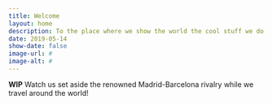 ```yaml
---
title: Welcome
layout: home
description: To the place where we show the world the cool stuff we do!.
date: 2019-05-14
show-date: false
image-url: #
image-alt: #
---
```

<!-- Use images with a nice resolution:

<div class="image main">
<img src="https://apod.nasa.gov/apod/image/1903/M15_Gaia_stars1024b.gif" alt="">
</div>

-->
**WIP**
Watch us set aside the renowned Madrid-Barcelona rivalry while we travel around the world!
<!-- Content is written in [Markdown](https://learnxinyminutes.com/docs/markdown/). Plain text format allows you to focus on your **content**. -->
